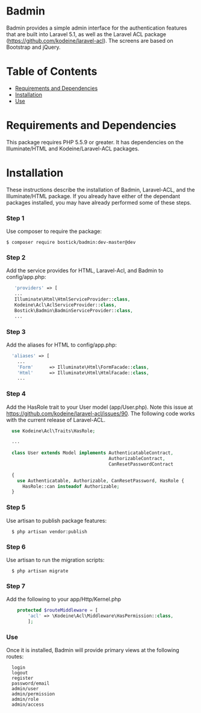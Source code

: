 # Badmin

Badmin provides a simple admin interface for the authentication features that are built into Laravel 5.1, as well as the Laravel ACL package (https://github.com/kodeine/laravel-acl). The screens are based on Bootstrap and jQuery.

# Table of Contents
* [Requirements and Dependencies](#requirements)
* [Installation](#installation)
* [Use](#use)


# <a name="requirements"></a>Requirements and Dependencies

This package requires PHP 5.5.9 or greater. It has dependencies on the  Illuminate/HTML and Kodeine/Laravel-ACL packages.

# <a name="installation"></a>Installation

These instructions describe the installation of Badmin, Laravel-ACL, and the Illuminate/HTML package. If you already have either of the dependant packages installed, you may have already performed some of these steps.

### Step 1

Use composer to require the package:

```
$ composer require bostick/badmin:dev-master@dev
```

### Step 2

Add the service provides for HTML, Laravel-Acl, and Badmin to config/app.php:

 ```php
    'providers' => [
    ...
    Illuminate\Html\HtmlServiceProvider::class,
    Kodeine\Acl\AclServiceProvider::class,
    Bostick\Badmin\BadminServiceProvider::class,
    ...
```

### Step 3

Add the aliases for HTML to config/app.php:

```php
  'aliases' => [
    ...
    'Form'      => Illuminate\Html\FormFacade::class,
    'Html'      => Illuminate\Html\HtmlFacade::class,
    ...
```

### Step 4

Add the HasRole trait to your User model (app/User.php). Note this issue at https://github.com/kodeine/laravel-acl/issues/90. The following code works with the current release of Laravel-ACL.

```php
  use Kodeine\Acl\Traits\HasRole;

  ...
  
  class User extends Model implements AuthenticatableContract,
                                      AuthorizableContract,
                                      CanResetPasswordContract

  {
    use Authenticatable, Authorizable, CanResetPassword, HasRole {
      HasRole::can insteadof Authorizable;
  }
```                                                                                                  
### Step 5

Use artisan to publish package features:

```
  $ php artisan vendor:publish
```

### Step 6

Use artisan to run the migration scripts:

```
  $ php artisan migrate
```

### Step 7

Add the following to your app/Http/Kernel.php

```php
    protected $routeMiddleware = [
        'acl' => \Kodeine\Acl\Middleware\HasPermission::class,
        ];
```

### <a name="use"></a>Use

Once it is installed, Badmin will provide primary views at the following routes:

```
  login
  logout
  register
  password/email
  admin/user
  admin/permission
  admin/role
  admin/access
```


